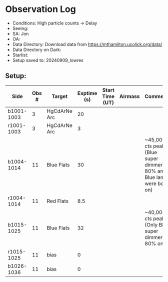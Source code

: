 # Observation Log

* Conditions: High particle counts -> Delay
* Seeing: 
* SA: Jon
* OA: 
* Data Directory: Download data from https://mthamilton.ucolick.org/data/
* Data Directory on Dark: 
* Starlist: 
* Setup saved to: 20240909_lowres

## Setup: 


| Side | Obs #     | Target    | Exptime (s) | Start Time (UT) | Airmass | Comments                                                   |
|------|-----------|-----------|-------------|-----------------|---------|------------------------------------------------------------|
|b1001-1003|3|HgCdArNe Arc      |20| |||
|r1001-1003|3|HgCdArNe Arc     |3| |||
|b1004-1014|11| Blue Flats |30| ||~45,000 cts peak (Blue super dimmer at 80% and Blue lamps were both on)|
|r1004-1014|11| Red Flats  |8.5| |||
|b1015-1025|11| Blue Flats |32| ||~40,000 cts peak (Only Blue super dimmer at 80% on)|
|r1015-1025|11|bias      |0| |||
|b1026-1036|11|bias      |0| |||


